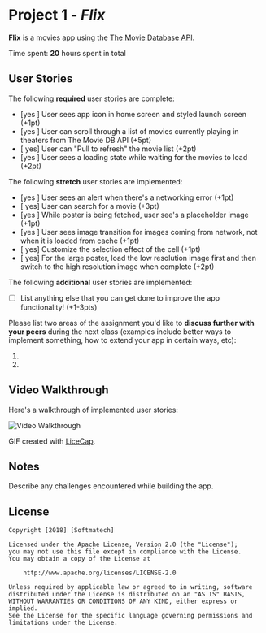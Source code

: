 # Project 1 - *Flix*

**Flix** is a movies app using the [The Movie Database API](http://docs.themoviedb.apiary.io/#).

Time spent: **20** hours spent in total

## User Stories

The following **required** user stories are complete:

- [yes ] User sees app icon in home screen and styled launch screen (+1pt)
- [yes ] User can scroll through a list of movies currently playing in theaters from The Movie DB API (+5pt)
- [ yes] User can "Pull to refresh" the movie list (+2pt)
- [yes ] User sees a loading state while waiting for the movies to load (+2pt)

The following **stretch** user stories are implemented:

- [yes ] User sees an alert when there's a networking error (+1pt)
- [ yes] User can search for a movie (+3pt)
- [yes ] While poster is being fetched, user see's a placeholder image (+1pt)
- [yes ] User sees image transition for images coming from network, not when it is loaded from cache (+1pt)
- [ yes] Customize the selection effect of the cell (+1pt)
- [ yes] For the large poster, load the low resolution image first and then switch to the high resolution image when complete (+2pt)

The following **additional** user stories are implemented:

- [ ] List anything else that you can get done to improve the app functionality! (+1-3pts)

Please list two areas of the assignment you'd like to **discuss further with your peers** during the next class (examples include better ways to implement something, how to extend your app in certain ways, etc):

1.
2.

## Video Walkthrough

Here's a walkthrough of implemented user stories:

<img src='https://i.imgur.com/WJtmRe3.gif' title='Video Walkthrough' width='' alt='Video Walkthrough' />

GIF created with [LiceCap](http://www.cockos.com/licecap/).

## Notes

Describe any challenges encountered while building the app.

## License

    Copyright [2018] [Softmatech]

    Licensed under the Apache License, Version 2.0 (the "License");
    you may not use this file except in compliance with the License.
    You may obtain a copy of the License at

        http://www.apache.org/licenses/LICENSE-2.0

    Unless required by applicable law or agreed to in writing, software
    distributed under the License is distributed on an "AS IS" BASIS,
    WITHOUT WARRANTIES OR CONDITIONS OF ANY KIND, either express or implied.
    See the License for the specific language governing permissions and
    limitations under the License.
